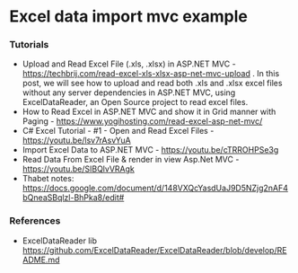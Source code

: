 # Excel data import mvc example
### Tutorials
- Upload and Read Excel File (.xls, .xlsx) in ASP.NET MVC - https://techbrij.com/read-excel-xls-xlsx-asp-net-mvc-upload . In this post, we will see how to upload and read both .xls and .xlsx excel files without any server dependencies in ASP.NET MVC, using ExcelDataReader, an Open Source project to read excel files.
- How to Read Excel in ASP.NET MVC and show it in Grid manner with Paging - https://www.yogihosting.com/read-excel-asp-net-mvc/
- C# Excel Tutorial - #1 - Open and Read Excel Files - https://youtu.be/lsv7rAsvYuA
- Import Excel Data to ASP.NET MVC - https://youtu.be/cTRROHPSe3g
- Read Data From Excel File & render in view Asp.Net MVC - https://youtu.be/SIBQlvVRAgk
- Thabet notes: https://docs.google.com/document/d/148VXQcYasdUaJ9D5NZjg2nAF4bQneaSBqlzl-BhPka8/edit#

### References
- ExcelDataReader lib https://github.com/ExcelDataReader/ExcelDataReader/blob/develop/README.md

